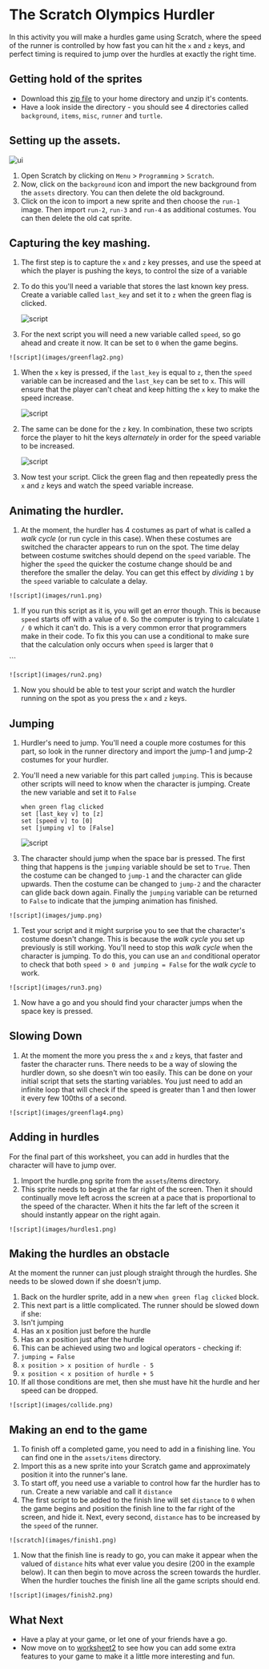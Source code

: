 # The Scratch Olympics Hurdler

In this activity you will make a hurdles game using Scratch, where the speed of the runner is controlled by how fast you can hit the `x` and `z` keys, and perfect timing is required to jump over the hurdles at exactly the right time.

## Getting hold of the sprites
- Download this [zip file](images/assets.zip) to your home directory and unzip it's contents.
- Have a look inside the directory - you should see 4 directories called `background`, `items`, `misc`, `runner` and `turtle`.

## Setting up the assets.
![ui](images/ui.gif)
1. Open Scratch by clicking on `Menu` > `Programming` > `Scratch`.
1. Now, click on the `background` icon and import the new background from the `assets` directory. You can then delete the old background.
1. Click on the icon to import a new sprite and then choose the `run-1` image. Then import `run-2`, `run-3` and `run-4` as additional costumes. You can then delete the old cat sprite.

## Capturing the key mashing.
1. The first step is to capture the `x` and `z` key presses, and use the speed at which the player is pushing the keys, to control the size of a variable
1. To do this you'll need a variable that stores the last known key press. Create a variable called `last_key` and set it to `z` when the green flag is clicked.

	![script](images/greenflag1.png)

1. For the next script you will need a new variable called `speed`, so go ahead and create it now. It can be set to `0` when the game begins.
<!--
	``` scratch
	when green flag clicked
	set [last_key v] to [z]
	set [speed v] to [0]
	```
-->
	![script](images/greenflag2.png)

1. When the `x` key is pressed, if the `last_key` is equal to `z`, then the `speed` variable can be increased and the `last_key` can be set to `x`. This will ensure that the player can't cheat and keep hitting the `x` key to make the speed increase.

	![script](images/x_script.png)

1. The same can be done for the `z` key. In combination, these two scripts force the player to hit the keys _alternately_ in order for the speed variable to be increased.

	![script](images/z_script.png)

1. Now test your script. Click the green flag and then repeatedly press the `x` and `z` keys and watch the speed variable increase.

## Animating the hurdler.

1. At the moment, the hurdler has 4 costumes as part of what is called a _walk cycle_ (or run cycle in this case). When these costumes are switched the character appears to run on the spot. The time delay between costume switches should depend on the `speed` variable. The higher the `speed` the quicker the costume change should be and therefore the smaller the delay. You can get this effect by _dividing_ `1` by the `speed` variable to calculate a delay.
<!--
	``` scratch
	when green flag clicked
	forever
	switch costume to [run-1 v]
	wait ([1]/(speed)) secs
	switch costume to [run-2 v]
	wait ([1]/(speed)) secs
	switch costume to [run-3 v]
	wait ([1]/(speed)) secs
	switch costume to [run-4 v]
	wait ([1]/(speed)) secs
	```
-->
	![script](images/run1.png)

1. If you run this script as it is, you will get an error though. This is because `speed` starts off with a value of `0`. So the computer is trying to calculate `1 / 0` which it can't do. This is a very common error that programmers make in their code. To fix this you can use a conditional to make sure that the calculation only occurs when `speed` is larger that `0`
<!--
	``` scratch
	when green flag clicked
	forever
	if <(speed) > [0]>
	switch to costume [run-1 v]
	wait ([1]/(speed)) secs
	switch to costume [run-2 v]
	wait ([1]/(speed)) secs
	switch to costume [run-3 v]
	wait ([1]/(speed)) secs
	switch to costume [run-4 v]
	wait ([1]/(speed)) secs
-->	```

	![script](images/run2.png)

1. Now you should be able to test your script and watch the hurdler running on the spot as you press the `x` and `z` keys.

## Jumping

1. Hurdler's need to jump. You'll need a couple more costumes for this part, so look in the runner 
directory and import the jump-1 and jump-2 costumes for your hurdler.

1. You'll need a new variable for this part called `jumping`. This is because other scripts will need to know when the character is jumping. Create the new variable and set it to `False`

	``` scratch
	when green flag clicked
	set [last_key v] to [z]
	set [speed v] to [0]
	set [jumping v] to [False]
	```
	
	![script](images/greenflag3.png)
	
1. The character should jump when the space bar is pressed. The first thing that happens is the `jumping` variable should be set to `True`. Then the costume can be changed to `jump-1` and the character can glide upwards. Then the costume can be changed to `jump-2` and the character can glide back down again. Finally the `jumping` variable can be returned to `False` to indicate that the jumping animation has finished.
<!--
	``` scratch
	when [space v]key pressed
	set [jumping v] to [True]
	switch to costume [jump-1 v]
	glide [0.5] secs to x: [-104] y [32]
	switch to costume [jump-2 v]
	glide [0.5] secs to x: [-104] y [-32]
	set [jumping v] to [False]
	```
-->
	![script](images/jump.png)
	
1. Test your script and it might surprise you to see that the character's costume doesn't change. This is because the _walk cycle_ you set up previously is still working. You'll need to stop this _walk cycle_ when the character is jumping. To do this, you can use an `and` conditional operator to check that both `speed > 0 and jumping = False` for the _walk cycle_ to work.
<!--
	``` scratch
	when green flag clicked
	forever
	if <<(speed) > [0]>and<(jumping) = [False]>>
	switch to costume [run-1 v]
	wait ([1]/(speed)) secs
	switch to costume [run-2 v]
	wait ([1]/(speed)) secs
	switch to costume [run-3 v]
	wait ([1]/(speed)) secs
	switch to costume [run-4 v]
	wait ([1]/(speed)) secs
	```
-->	
	![script](images/run3.png)
	
1. Now have a go and you should find your character jumps when the space key is pressed.

## Slowing Down
1. At the moment the more you press the `x` and `z` keys, that faster and faster the character runs. There needs to be a way of slowing the hurdler down, so she doesn't win too easily. This can be done on your initial script that sets the starting variables. You just need to add an infinite loop that will check if the speed is greater than 1 and then lower it every few 100ths of a second.

<!--
	``` scratch
	when green flag clicked
	set [last_key v] to [z]
	set [speed v] to [0]
	set [jumping v] to [False]
	forever
	if <(speed) > [1]>
	change [speed v] by [1]
	wait [0.5] secs
	```
-->
	![script](images/greenflag4.png)

## Adding in hurdles

For the final part of this worksheet, you can add in hurdles that the character will have to jump over.

1. Import the hurdle.png sprite from the `assets`/items directory.
1. This sprite needs to begin at the far right of the screen. Then it should continually move left across the screen at a pace that is proportional to the speed of the character. When it hits the far left of the screen it should instantly appear on the right again.
<!--
	``` scratch
	when green flag clicked
	go to x: [230] y:[-77]
	forever
	if <(speed) > [1]>
	change x by [-10]
	wait <[1]/(speed)> secs
	if <(x position) < [-230]>
	go to x:[230] y:[-77]
	```
-->	
	![script](images/hurdles1.png)

## Making the hurdles an obstacle

At the moment the runner can just plough straight through the hurdles. She needs to be slowed down if she doesn't jump.

1. Back on the hurdler sprite, add in a new `when green flag clicked` block.
1. This next part is a little complicated. The runner should be slowed down if she:
  1. Isn't jumping
  1. Has an x position just before the hurdle
  1. Has an x position just after the hurdle
1. This can be achieved using two `and` logical operators - checking if:
  1. `jumping = False`
  1. `x position > x position of hurdle - 5`
  1. `x position < x position of hurdle + 5`
1. If all those conditions are met, then she must have hit the hurdle and her speed can be dropped.

<!--
	``` scratch
	when green flag clicked
	forever
	if <<(jumping)=[False]>and<<(x position) > (([x position v] of [Sprite3 v])- [5])> and <(x position) < (([x position v] of [Sprite3 v]) + [5])>>>
	set [speed V] to [2]
	```
-->

	![script](images/collide.png)

## Making an end to the game

1. To finish off a completed game, you need to add in a finishing line. You can find one in the `assets/items` directory.
1. Import this as a new sprite into your Scratch game and approximately position it into the runner's lane.
1. To start off, you need use a variable to control how far the hurdler has to run. Create a new variable and call it `distance`
1. The first script to be added to the finish line will set `distance` to `0` when the game begins and position the finish line to the far right of the screen, and hide it. Next, every second, `distance` has to be increased by the `speed` of the runner.

<!--

	``` scratch
	when green flag clicked
	set [distance v] to [0]
	go to x: [230] y: [-91]
	hide
	forever
	set [distance v] to ((distance) + (speed))
	wait [1] secs
	```
-->

	![scratch](images/finish1.png)

1. Now that the finish line is ready to go, you can make it appear when the valued of `distance` hits what ever value you desire (200 in the example below). It can then begin to move across the screen towards the hurdler. When the hurdler touches the finish line all the game scripts should end.

<!--

	``` scratch
	when green flag clicked
	forever
	if <(distance) > [200]>
	show
	wait ([1]/(speed)) secs
	change x by [-10]
	if <touching [Sprite2 v]?>
	wait [0.2] secs
	stop [all]
	```
-->
	![script](images/finish2.png)
## What Next
- Have a play at your game, or let one of your friends have a go.
- Now move on to [worksheet2](worksheet2.md) to see how you can add some extra features to your game to make it a little more interesting and fun.
